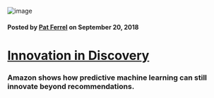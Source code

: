 ![image](/blog/images/amazon-scout.png)

#### Posted by [**Pat Ferrel**](mailto:pat@actionml.com) on September 20, 2018

# [Innovation in Discovery](/blog/{{template}})

### Amazon shows how predictive machine learning can still innovate beyond recommendations.